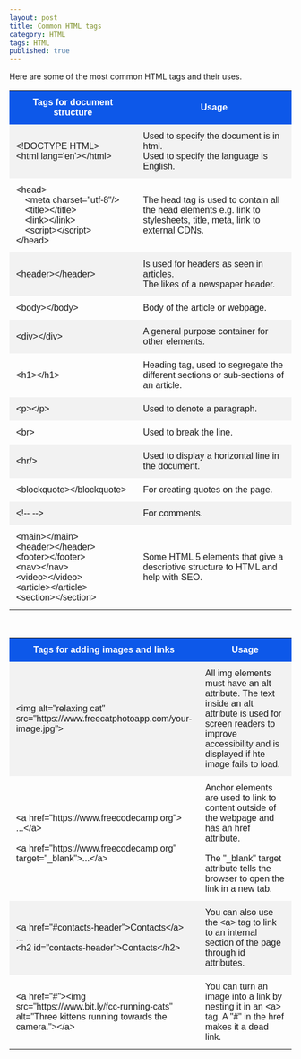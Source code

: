 ```yaml
---
layout: post
title: Common HTML tags
category: HTML
tags: HTML
published: true
---
```

<style>
  .table {
    font-family: Helvetica, sans-serif, Arial;
    border: px solid black;
    border-collapse: collapse;
    table-layout: fixed;
    width: 100%;
  }
  .column-one {
    width: 45%;
  }
  .column-two {
    width: 55%;
  }
  .table th {
    padding: 12px;
    text-align: center;
    color: #fff;
    background-color: #0d58e9;
  }
  .table td {
    padding: 12px;
  }
  .table tr:nth-child(even){background-color: #f2f2f2;}
  .table tr:hover {background-color: #ddd;}

  .highlight {
    background: rgba(#1c1d49, 0.79);
    border-top-left-radius: 5px;
    border-bottom-left-radius: 5px;
    border-top-right-radius: 5px;
    border-bottom-right-radius: 5px;
  }

</style>

Here are some of the most common HTML tags and their uses.

<table class="table">
  <col class="column-one">
  <col class="column-two">
  <tr>
    <th>Tags for document structure</th>
    <th>Usage</th>
  </tr>
  <tr>
    <td> &lt;!DOCTYPE HTML> <br> &lt;html lang='en'>&lt;/html> </td>
    <td> Used to specify the document is in html. <br> Used to specify the language is English. </td>
  </tr>
  <tr>
    <td> <span class="highlight">&lt;head><br>&emsp;&lt;meta charset="utf-8"/><br>&emsp;&lt;title>&lt;/title><br>&emsp;&lt;link>&lt;/link><br>&emsp;&lt;script>&lt;/script><br>&lt;/head></span> </td>
    <td> The head tag is used to contain all the head elements e.g. link to stylesheets, title, meta, link to external CDNs. </td>
  </tr>
  <tr>
    <td> &lt;header>&lt;/header>  </td>
    <td> Is used for headers as seen in articles. <br> The likes of a newspaper header. </td>
  </tr>
  <tr>
    <td> &lt;body>&lt;/body>  </td>
    <td> Body of the article or webpage. </td>
  </tr>
  <tr>
    <td> &lt;div>&lt;/div>  </td>
    <td> A general purpose container for other elements. </td>
  </tr>
  <tr>
    <td> &lt;h1>&lt;/h1>  </td>
    <td> Heading tag, used to segregate the different sections or sub-sections of an article. </td>
  </tr>
  <tr>
    <td> &lt;p>&lt;/p>  </td>
    <td> Used to denote a paragraph. </td>
  </tr>
  <tr>
    <td> &lt;br> </td>
    <td> Used to break the line. </td>
  </tr>
  <tr>
    <td> &lt;hr/> </td>
    <td> Used to display a horizontal line in the document. </td>
  </tr>
  <tr>
    <td> &lt;blockquote>&lt;/blockquote> </td>
    <td> For creating quotes on the page. </td>
  </tr>
  <tr>
    <td> &lt;!-- --> </td>
    <td> For comments. </td>
  </tr>
  <tr>
    <td> &lt;main>&lt;/main><br>&lt;header>&lt;/header><br>&lt;footer>&lt;/footer><br>&lt;nav>&lt;/nav><br>&lt;video>&lt;/video><br>&lt;article>&lt;/article><br>&lt;section>&lt;/section> </td>
    <td> Some HTML 5 elements that give a descriptive structure to HTML and help with SEO. </td>
  </tr>
</table>

<br>

<table class="table">
  <col class="column-one">
  <col class="column-two">
  <tr>
    <th>Tags for adding images and links</th>
    <th>Usage</th>
  </tr>
  <tr>
    <td> &lt;img alt="relaxing cat" src="https://www.freecatphotoapp.com/your-image.jpg"> </td>
    <td> All img elements must have an alt attribute. The text inside an alt attribute is used for screen readers to improve accessibility and is displayed if hte image fails to load. </td>
  </tr>
  <tr>
    <td> &lt;a href="https://www.freecodecamp.org"><br>...&lt;/a><br><br>&lt;a href="https://www.freecodecamp.org" target="_blank">...&lt;/a> </td>
    <td> Anchor elements are used to link to content outside of the webpage and has an href attribute. <br><br> The "_blank" target attribute tells the browser to open the link in a new tab. </td>
  </tr>
  <tr>
    <td> &lt;a href="#contacts-header">Contacts&lt;/a><br>...<br>&lt;h2 id="contacts-header">Contacts&lt;/h2> </td>
    <td> You can also use the &lt;a> tag to link to an internal section of the page through id attributes. </td>
  </tr>
  <tr>
    <td> &lt;a href="#">&lt;img src="https://www.bit.ly/fcc-running-cats" <br> alt="Three kittens running towards the camera.">&lt;/a> </td>
    <td> You can turn an image into a link by nesting it in an &lt;a> tag. A "#" in the href makes it a dead link. </td>
  </tr>
</table>
